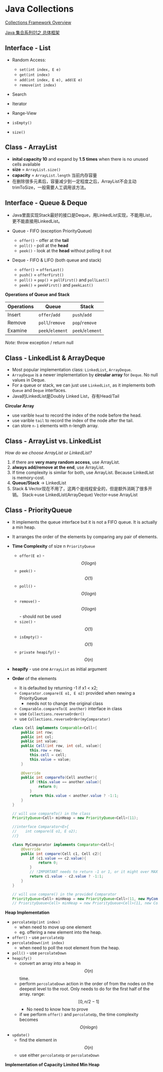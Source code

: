 <extoc></extoc>

# Java Collections

[Collections Framework Overview](https://docs.oracle.com/javase/8/docs/technotes/guides/collections/overview.html)

[Java 集合系列01之 总体框架](http://www.cnblogs.com/skywang12345/p/3308498.html)


## Interface - List

- Random Access:
    - `set(int index, E e)`
    - `get(int index)`
    - `add(int index, E e), add(E e)`
    - `remove(int index)`

- Search
- Iterator
- Range-View
- `isEmpty()`
- `size()`

## Class - ArrayList

- **inital capacity 10** and expand by **1.5 times** when there is no unused cells available 
- **size** = `ArrayList.size()`
- **capacity** = `ArrayList.length` 当前内存容量
- 在删除很多元素后，容量减少到一定程度之后，ArrayList不会主动trimToSize，一般需要人工调用该方法。


## Interface - Queue & Deque

- Java里面实现Stack最好的接口是Deque，用LinkedList实现，不能用List，更不能直接用LinkedList。

- Queue - FIFO (exception PriorityQueue)
    - `offer()` - offer at the **tail**
    - `poll()` - poll at the **head**
    - `peek()` - look at the **head** without polling it out

- Deque - FIFO & LIFO (both queue and stack)
    - `offer()` = `offerLast()`
    - `push()` = `offerFirst()`
    - `poll()` = `pop()` =  `pollFirst()` and `pollLast()`
    - `peek()` = `peekFirst()` and `peekLast()`

__Operations of Queue and Stack__

|    Operations    |    Queue      |    Stack    |
|       ----       |     ----      |     ----    |
| Insert  |   `offer`/`add`|`push`/`add` |
| Remove | `poll`/`remove` | `pop`/`remove`  |
| Examine| `peek`/`element`| `peek`/`element`|
*Note:* throw exception / return null

## Class - LinkedList & ArrayDeque

- Most popular implementation class: `LinkedList`, `ArrayDeque`.
- `ArrayDeque` is a newer implementation by **circular array** for `Deque`. No null values in Deque.
- For a queue or stack, we can just use `LinkedList`, as it implements both `Queue` and `Deque` interfaces.
- Java的LinkedList是Doubly Linked List，存有Head/Tail


__Circular Array__

- use varible `head` to record the index of the node before the head.
- use varible `tail` to record the index of the node after the tail.
- can store `n-1` elements with n-length array.

## Class - ArrayList vs. LinkedList

_How do we choose ArrayList or LinkedList?_

1. if there are **very many random access**, use ArrayList.
2. **always add/remove at the end**, use ArrayList.
3. If time complexity is similar for both, use ArrayList. Because LinkedList is memory-cost.
4. **Queue/Stack** -> LinkedList
5. Stack & Vector现在不用了，这两个是线程安全的，但是额外消耗了很多开销。
    Stack->use LinkedList(ArrayDeque)
    Vector->use ArrayList
    
## Class - PriorityQueue

- It implements the queue interface but it is not a FIFO queue. It is actually a min heap.
- It arranges the order of the elements by comparing any pair of elements.
- **Time Complexity** of size n `PriorityQueue`
    - `offer(E e)` - $$O(logn)$$
    - `peek()` - $$O(1)$$
    - `poll()` - $$O(logn)$$
    - `remove()` - $$O(logn)$$ - should not be used
    - `size()` - $$O(1)$$
    - `isEmpty()` - $$O(1)$$
    - `private heapify()` - $$O(n)$$
- **heapify** - use one `ArrayList` as initial argument
- **Order** of the elements
    - It is defaulted by returning -1 if x1 < x2;
    - `Comparator.compare(E o1, E o2)` provided when newing a PriorityQueue
        - needs not to change the original class
    - `Comparable.compareTo(E another)` interface in class
    - use `Collections.reverseOrder()`
    - use `Collections.reverseOrder(myComparator)`

    ```java    
    class Cell implements Comparable<Cell>{
        public int row;
        public int col;
        public int value;
        public Cell(int row, int col, value){
            this.row = row;
            this.cell = cell;
            this.value = value;
        }
        
        @Override
        public int compareTo(Cell another){
            if (this.value == another.value){
                return 0;
            }
            return this.value < another.value ? -1:1;
        }
    }
    
    // will use compareTo() in the class
    PriorityQueue<Cell> minHeap = new PriorityQueue<Cell>(11); 

    //interface Comparator<E>{
    //    int compare(E o1, E o2);
    //}
    
    class MyComparator implements Comparator<Cell>{
        @Override
        public int compare(Cell c1, Cell c2){
            if (c1.value == c2.value){
                return 0;
            }
            // !IMPORTANT needs to return -1 or 1, or it might over MAX_INT.
            return c1.value - c2.value ? -1:1; 
        }
    }
    
    // will use compare() in the provided Comparator
    PriorityQueue<Cell> minHeap = new PriorityQueue<Cell>(11, new MyComparator()); 
    // PriorityQueue<Cell> minHeap = new PriorityQueue<Cell>(11, new Comparator<Cell>(){...});
    ```

__Heap Implementation__

- `percolateUp(int index)`
    - when need to move up one element
    - eg. offering a new element into the heap.
- `offer()` - use `percolateUp`
- `percolateDown(int index)`
    - when need to poll the root element from the heap.
- `poll()` - use `percolateDown`
- `heapify()`
    - convert an array into a heap in $$O(n)$$ time.
    - perform `percolateDown` action in the order of from the nodes on the deepest level to the root. Only needs to do for the first half of the array. range: $$[0, n/2-1]$$
        - No need to know how to prove
    - if we perform `offer()` and `percolateUp`, the time complexity becomes $$O(nlogn)$$
- `update()`
    - find the element in $$O(n)$$
    - use either `percolateUp` or `percolateDown`

__Implementation of Capacity Limited Min Heap__

```java


```